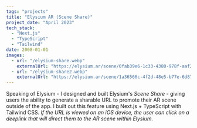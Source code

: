 ```yaml
---
tags: "projects"
title: "Elysium AR (Scene Share)"
project_date: "April 2023"
tech_stack: 
  - "Next.js"
  - "TypeScript"
  - "Tailwind"
date: 2008-01-01
images:
  - url: "/elysium-share.webp"
    externalUrl: "https://elysium.ar/scene/0fab39e6-1c33-4380-978f-aaf2c0a8f97e"
  - url: "/elysium-share2.webp"
    externalUrl: "https://elysium.ar/scene/1a36566c-4f2d-48e5-b77e-6d872f0973d8"
---
```


Speaking of Elysium - I designed and built Elysium's <i>Scene Share</i> - giving users the ability to generate a sharable URL to promote their AR scene outside of the app. I built out this feature using Next.js + TypeScript with Tailwind CSS. <i>If the URL is viewed on an iOS device, the user can click on a deeplink that will direct them to the AR scene within Elysium.</i> 